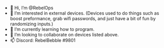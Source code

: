 - 👋 Hi, I’m @RebelOps
- 👀 I’m interested in external devices. (Devices used to do things such as boost preformance, grab wifi passwords, and just have a bit of fun by randomizing inputs.)
- 🌱 I’m currently learning how to program.
- 💞️ I’m looking to collaborate on devices listed above.
- 📫 Discord: RebelBebble #9801
